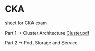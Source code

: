 # CKA
sheet for CKA exam

Part 1 -> Cluster Architecture <a href="https://github.com/0psdev/CKA/blob/main/Cluster.pdf" target="_blank">Cluster.pdf</a>

Part 2 -> Pod, Storage and Service

